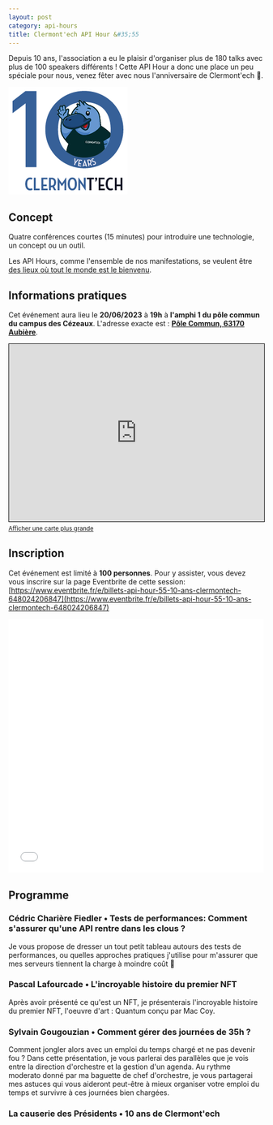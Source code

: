 ```yaml
---
layout: post
category: api-hours
title: Clermont'ech API Hour &#35;55
---
```


Depuis 10 ans, l'association a eu le plaisir d'organiser plus de 180 talks
avec plus de 100 speakers différents !
Cette API Hour a donc une place un peu spéciale pour nous,
venez fêter avec nous l'anniversaire de Clermont'ech 🎂.

![platy 10yo](/images/platy-10yo.png)

## Concept

Quatre conférences courtes (15 minutes)
pour introduire une technologie, un concept ou un outil.

Les API Hours, comme l'ensemble de nos manifestations, se veulent être [des
lieux où tout le monde est le bienvenu](/code-of-conduct.html).

## Informations pratiques

Cet événement aura lieu le **20/06/2023** à **19h** à **l'amphi 1 du pôle commun du campus des Cézeaux**. L'adresse
exacte est : [**Pôle Commun, 63170 Aubière**](https://www.openstreetmap.org/search?query=Pole+Commun%2C+63170+Aubière).
<iframe width="100%" height="350" frameborder="0" scrolling="no" marginheight="0" marginwidth="0" src="https://www.openstreetmap.org/export/embed.html?bbox=3.0761638283729558%2C45.77768174169662%2C3.079704344272614%2C45.779335408377236&amp;layer=mapnik" style="border: 1px solid black"></iframe><br/><small><a href="https://www.openstreetmap.org/#map=19/45.77851/3.07793">Afficher une carte plus grande</a></small>
<br/>

## Inscription

Cet événement est limité à **100 personnes**.  Pour y assister, vous devez vous
inscrire sur la page Eventbrite de cette session: [https://www.eventbrite.fr/e/billets-api-hour-55-10-ans-clermontech-648024206847](https://www.eventbrite.fr/e/billets-api-hour-55-10-ans-clermontech-648024206847)

<iframe src="//eventbrite.fr/tickets-external?eid=648024206847&ref=etckt" frameborder="0" height="500" width="100%" vspace="0" hspace="0" marginheight="5" marginwidth="5" scrolling="auto" allowtransparency="true"></iframe>

<br/>

## Programme

### Cédric Charière Fiedler • Tests de performances: Comment s'assurer qu'une API rentre dans les clous ?

Je vous propose de dresser un tout petit tableau autours des tests de
performances, ou quelles approches pratiques j'utilise pour m'assurer que mes
serveurs tiennent la charge à moindre coût 🚀

### Pascal Lafourcade • L'incroyable histoire du premier NFT

Après avoir présenté ce qu'est un NFT, je présenterais l'incroyable histoire du
premier NFT, l'oeuvre d'art : Quantum conçu par Mac Coy.

### Sylvain Gougouzian • Comment gérer des journées de 35h ?

Comment jongler alors avec un emploi du temps chargé et ne pas devenir fou ?
Dans cette présentation, je vous parlerai des parallèles que je vois entre la
direction d'orchestre et la gestion d'un agenda. Au rythme moderato donné par
ma baguette de chef d'orchestre, je vous partagerai mes astuces qui vous
aideront peut-être à mieux organiser votre emploi du temps et survivre à ces
journées bien chargées.

### La causerie des Présidents • 10 ans de Clermont'ech
